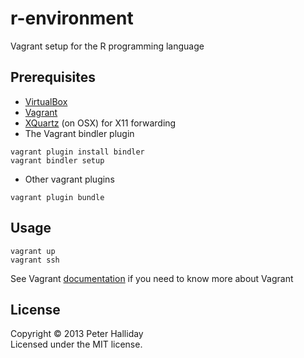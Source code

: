 r-environment
=============

Vagrant setup for the R programming language

Prerequisites
-------------

- [VirtualBox](https://www.virtualbox.org/wiki/Downloads)
- [Vagrant](http://downloads.vagrantup.com/)
- [XQuartz](http://xquartz.macosforge.org/landing/) (on OSX) for X11 forwarding
- The Vagrant bindler plugin

```
vagrant plugin install bindler
vagrant bindler setup
```

- Other vagrant plugins

```
vagrant plugin bundle
```

Usage
-----

```
vagrant up
vagrant ssh
```

See Vagrant [documentation](http://docs.vagrantup.com/v2/) if you need to know more about Vagrant

License
-------

Copyright &copy; 2013 Peter Halliday  
Licensed under the MIT license.

